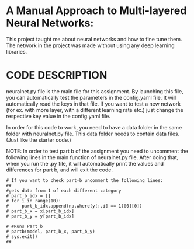 # A Manual Approach to Multi-layered Neural Networks: 
This project taught me about neural networks and how to fine tune them. The network in the project was made without using any deep learning libraries.

# CODE DESCRIPTION
neuralnet.py file is the main file for this assignment. By launching this file, you can automatically test the
parameters in the config.yaml file. It will automatically read the keys in that file. If you want to test a new network
(for ex. with more layer, with a different learning rate etc.) just change the respective key value in the config.yaml file.

In order for this code to work, you need to have a data folder in the same folder with neuralnet.py file. This data folder
needs to contain data files. (Just like the starter code.)

NOTE: In order to test part b of the assignment you need to uncomment the following lines in the main function of neuralnet.py
file. After doing that, when you run the .py file, it will automatically print the values and differences for part b, and will
exit the code.

    # If you want to check part-b uncomment the following lines:
    ##
    #gets data from 1 of each different category
    # part_b_idx = []
    # for i in range(10):
    #     part_b_idx.append(np.where(y[:,i] == 1)[0][0])  
    # part_b_x = x[part_b_idx]
    # part_b_y = y[part_b_idx]
    
    # #Runs Part b
    # partb(model, part_b_x, part_b_y)
    # sys.exit()
    ##
